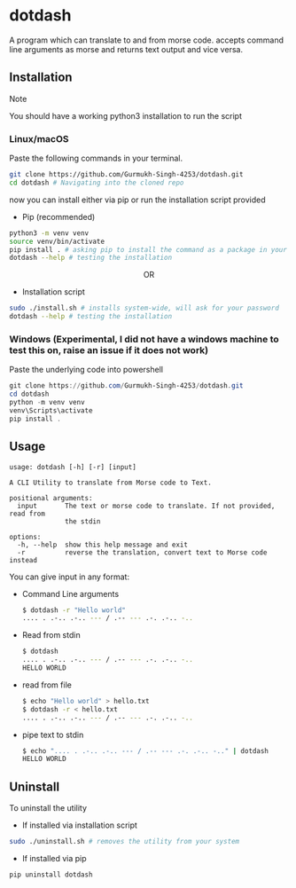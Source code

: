 # dotdash

A program which can translate to and from morse code. accepts command line arguments as morse and returns text output and vice versa.

## Installation

> [!NOTE]
> You should have a working python3 installation to run the script

### Linux/macOS

Paste the following commands in your terminal.

```bash
git clone https://github.com/Gurmukh-Singh-4253/dotdash.git
cd dotdash # Navigating into the cloned repo
```

now you can install either via pip or run the installation script provided

- Pip (recommended)
```bash
python3 -m venv venv 
source venv/bin/activate
pip install . # asking pip to install the command as a package in your system
dotdash --help # testing the installation
```

<p align='center'>
    OR
</p>

- Installation script
```bash
sudo ./install.sh # installs system-wide, will ask for your password
dotdash --help # testing the installation
```

### Windows (Experimental, I did not have a windows machine to test this on, raise an issue if it does not work)

Paste the underlying code into powershell

```powershell 
git clone https://github.com/Gurmukh-Singh-4253/dotdash.git
cd dotdash 
python -m venv venv
venv\Scripts\activate
pip install .
```

## Usage

```
usage: dotdash [-h] [-r] [input]

A CLI Utility to translate from Morse code to Text.

positional arguments:
  input       The text or morse code to translate. If not provided, read from
              the stdin

options:
  -h, --help  show this help message and exit
  -r          reverse the translation, convert text to Morse code instead
```

You can give input in any format:
- Command Line arguments
    ```bash
    $ dotdash -r "Hello world"
    .... . .-.. .-.. --- / .-- --- .-. .-.. -.. 
    ```
- Read from stdin
    ```bash
    $ dotdash
    .... . .-.. .-.. --- / .-- --- .-. .-.. -.. 
    HELLO WORLD
    ```
- read from file 
    ```bash
    $ echo "Hello world" > hello.txt
    $ dotdash -r < hello.txt 
    .... . .-.. .-.. --- / .-- --- .-. .-.. -.. 
    ```
- pipe text to stdin
    ```bash
    $ echo ".... . .-.. .-.. --- / .-- --- .-. .-.. -.." | dotdash
    HELLO WORLD
    ```

## Uninstall

To uninstall the utility

- If installed via installation script

```bash
sudo ./uninstall.sh # removes the utility from your system
```

- If installed via pip

```bash
pip uninstall dotdash
```
